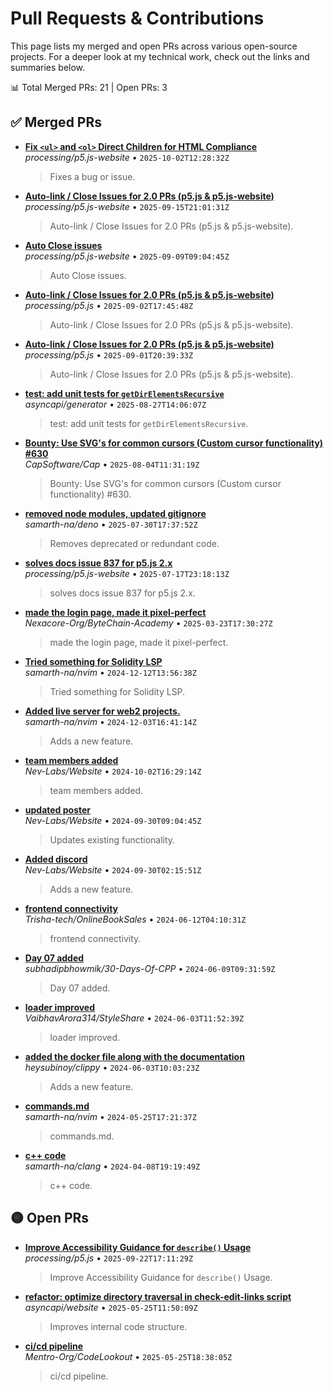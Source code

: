 # Pull Requests & Contributions

This page lists my merged and open PRs across various open-source projects. For a deeper look at my technical work, check out the links and summaries below.

<!-- PRS-START -->

📊 Total Merged PRs: 21 | Open PRs: 3

## ✅ Merged PRs
- **[Fix `<ul>` and `<ol>` Direct Children for HTML Compliance](https://github.com/processing/p5.js-website/pull/974)**  
  _processing/p5.js-website_ • `2025-10-02T12:28:32Z`  
  > Fixes a bug or issue.

- **[Auto-link / Close Issues for 2.0 PRs (p5.js & p5.js-website)](https://github.com/processing/p5.js-website/pull/919)**  
  _processing/p5.js-website_ • `2025-09-15T21:01:31Z`  
  > Auto-link / Close Issues for 2.0 PRs (p5.js & p5.js-website).

- **[Auto Close issues](https://github.com/processing/p5.js-website/pull/952)**  
  _processing/p5.js-website_ • `2025-09-09T09:04:45Z`  
  > Auto Close issues.

- **[Auto-link / Close Issues for 2.0 PRs (p5.js & p5.js-website)](https://github.com/processing/p5.js/pull/8064)**  
  _processing/p5.js_ • `2025-09-02T17:45:48Z`  
  > Auto-link / Close Issues for 2.0 PRs (p5.js & p5.js-website).

- **[Auto-link / Close Issues for 2.0 PRs (p5.js & p5.js-website)](https://github.com/processing/p5.js/pull/8025)**  
  _processing/p5.js_ • `2025-09-01T20:39:33Z`  
  > Auto-link / Close Issues for 2.0 PRs (p5.js & p5.js-website).

- **[test: add unit tests for `getDirElementsRecursive`](https://github.com/asyncapi/generator/pull/1679)**  
  _asyncapi/generator_ • `2025-08-27T14:06:07Z`  
  > test: add unit tests for `getDirElementsRecursive`.

- **[Bounty: Use SVG's for common cursors (Custom cursor functionality) #630](https://github.com/CapSoftware/Cap/pull/722)**  
  _CapSoftware/Cap_ • `2025-08-04T11:31:19Z`  
  > Bounty: Use SVG's for common cursors (Custom cursor functionality) #630.

- **[removed node modules, updated gitignore](https://github.com/samarth-na/deno/pull/1)**  
  _samarth-na/deno_ • `2025-07-30T17:37:52Z`  
  > Removes deprecated or redundant code.

- **[solves docs issue 837 for p5.js 2.x](https://github.com/processing/p5.js-website/pull/879)**  
  _processing/p5.js-website_ • `2025-07-17T23:18:13Z`  
  > solves docs issue 837 for p5.js 2.x.

- **[made the login page, made it pixel-perfect](https://github.com/Nexacore-Org/ByteChain-Academy/pull/26)**  
  _Nexacore-Org/ByteChain-Academy_ • `2025-03-23T17:30:27Z`  
  > made the login page, made it pixel-perfect.

- **[Tried something for Solidity LSP](https://github.com/samarth-na/nvim/pull/4)**  
  _samarth-na/nvim_ • `2024-12-12T13:56:38Z`  
  > Tried something for Solidity LSP.

- **[Added live server for web2 projects.](https://github.com/samarth-na/nvim/pull/3)**  
  _samarth-na/nvim_ • `2024-12-03T16:41:14Z`  
  > Adds a new feature.

- **[team members added](https://github.com/Nev-Labs/Website/pull/3)**  
  _Nev-Labs/Website_ • `2024-10-02T16:29:14Z`  
  > team members added.

- **[updated poster](https://github.com/Nev-Labs/Website/pull/2)**  
  _Nev-Labs/Website_ • `2024-09-30T09:04:45Z`  
  > Updates existing functionality.

- **[Added discord](https://github.com/Nev-Labs/Website/pull/1)**  
  _Nev-Labs/Website_ • `2024-09-30T02:15:51Z`  
  > Adds a new feature.

- **[frontend connectivity](https://github.com/Trisha-tech/OnlineBookSales/pull/161)**  
  _Trisha-tech/OnlineBookSales_ • `2024-06-12T04:10:31Z`  
  > frontend connectivity.

- **[Day 07 added](https://github.com/subhadipbhowmik/30-Days-Of-CPP/pull/155)**  
  _subhadipbhowmik/30-Days-Of-CPP_ • `2024-06-09T09:31:59Z`  
  > Day 07 added.

- **[loader improved](https://github.com/VaibhavArora314/StyleShare/pull/89)**  
  _VaibhavArora314/StyleShare_ • `2024-06-03T11:52:39Z`  
  > loader improved.

- **[added the docker file along with the documentation](https://github.com/heysubinoy/clippy/pull/33)**  
  _heysubinoy/clippy_ • `2024-06-03T10:03:23Z`  
  > Adds a new feature.

- **[commands.md](https://github.com/samarth-na/nvim/pull/1)**  
  _samarth-na/nvim_ • `2024-05-25T17:21:37Z`  
  > commands.md.

- **[c++ code](https://github.com/samarth-na/clang/pull/1)**  
  _samarth-na/clang_ • `2024-04-08T19:19:49Z`  
  > c++ code.

## 🟡 Open PRs
- **[Improve Accessibility Guidance for `describe()` Usage](https://github.com/processing/p5.js/pull/8101)**  
  _processing/p5.js_ • `2025-09-22T17:11:29Z`  
  > Improve Accessibility Guidance for `describe()` Usage.

- **[refactor: optimize directory traversal in check-edit-links script](https://github.com/asyncapi/website/pull/4126)**  
  _asyncapi/website_ • `2025-05-25T11:50:09Z`  
  > Improves internal code structure.

- **[ci/cd pipeline](https://github.com/Mentro-Org/CodeLookout/pull/27)**  
  _Mentro-Org/CodeLookout_ • `2025-05-25T18:38:05Z`  
  > ci/cd pipeline.

<!-- PRS-END -->
